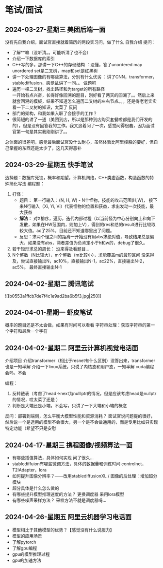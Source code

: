 
# 笔试/面试
## 2024-03-27-星期三 美团后端一面
没有先自我介绍，面试官直接就着简历的两段实习问，做了什么
自我介绍
提问：
- 了解**嘛（没听清。。可能听清了也不会）
- 介绍一下数据库的索引
- C++写的多，那讲一下C++的存储结构  ：没懂，答了unordered map unordered set是二叉树，map和set是红黑树
- 讲一下处理图像的有哪些算法，分别有什么优劣  ：讲了CNN，transformer，stablediffusion，感觉乱讲了一同。。
做题吧
- 遍历一棵二叉树，找出路径和为target的所有路径  
  一开始有点兴奋，长得好像回溯的题目，刚好看了两天的回溯了。。然后上来就套回溯的模板，结果不知道怎么遍历二叉树的左右节点。。。还是得老老实实看一下二叉树的知识，太菜了
反问  
- 部门的架构，和我如果入职了会接手的工作？  
- 很简短的讲了一通（美团到店，所以是那种到店购买套餐啦都是我们开发的的），但是没有回答我的工作。我又追着问了一次，感觉问得很蠢，因为面试官第一句是其实我刚刚讲了。。

总体面的很差吧，感觉最后面试官没什么耐心，虽然体验比阿里控股的要好，但自己掌握的东西还是太少了，这几天得恶补
## 2024-03-29-星期五 快手笔试
选择题：数据库死锁，概率和期望，计算机网络，C++类虚函数，构造函数的特殊简化写法
编程题：
1. 打怪：
   - 题目： 第一行输入：(N, H, W) - N个怪物，技能的攻击范围(H,W)， 接下来N行输入（Xi, Yi, Vi）代表怪物的位置和获益，求出发动一次技能，最大获益
   - **解法**： 对X排序，遍历，迭代内部过程（以当前怪为中心分别向上和向下发散，如果在HW范围内，则加上V），得到的res和总的result进行比较取较大值。ac了25%，目前还不知道哪里出了问题。
   - 反思：求两个怪之间的距离一开始没有用abs求绝对值，导致结果总是偏大，如果没有abs，两者差值为负肯定小于h和w的，debug了很久。
2. 若干矩形求总的周长：
   没来得及看题目...
3. N个整数（N比较大），m个整数（m比较小），求能覆盖m的最短区间
   没来得及，尝试直接输出N，ac10%，直接输出N-1，ac22%，直接输出N-2，ac5%。
   最终直接输出N-1

## 2024-04-02-星期二 腾讯笔试
![[b0553a1ffcb7de7f4c1e9ad2ba6b5f3.jpg|250]]

## 2024-04-01-星期一 虾皮笔试
概率的题目还是不太会做，如果有时间可以看看
字符串处理：获取字符串的第一个字符和最后一个字符

## 2024-04-02-星期二 阿里云计算机视觉电话面
介绍项目
介绍transformer（相比于resnet有什么区别）没答出来，transformer也是一知半解
介绍一下linux系统，只说了内核态和用户态，一知半解
cuda编程会吗，不会

编程：
1. 反转链表（考虑了head->next为nulllptr的情况，但是应该考虑head是nullptr的情况，哎太菜了还是 ）
2. 判断是大端还是小端，不会写，只讲了一下大端和小端的概念


反问：部署到端侧，怎么平衡大模型性能和资源消耗？
面试官说问题提的很好，然后说一个是选用的模型不会很大，另一个是不会做通用的，而是专用比如只实现特定功能（希望不只是安慰

## 2024-04-17-星期三 携程图像/视频算法一面
- 有哪些插值算法，具体如何实现
  问了很久...
- stablediffuion有哪些微调方法，具体的数据量和训练时间
  controlnet，T2IAdapter，lora
- 如何提升图像分辨率？——改用stablediffusionXL / 图像的后处理：增加超分模块
- 超分具体是什么怎么做的
- 有哪些提升模型推理速度的方法？
  更换调度器
  采用lora模型
- 有哪些噪声采样方法？
  采样方法不就是调度器吗...


## 2024-04-26-星期五 阿里云机器学习电话面

- 模型相比于其他模型的优势？【感觉没有什么说服力】
- 模型的应用场景
- 了解pytorch
- 了解gpu编程
- gpu的模型推理过程
- gpu的加速方法